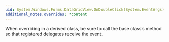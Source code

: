 ```yaml
---
uid: System.Windows.Forms.DataGridView.OnDoubleClick(System.EventArgs)
additional_notes.overrides: *content
---
```


<p>When overriding <xref href="System.Windows.Forms.DataGridView.OnDoubleClick(System.EventArgs)"></xref> in a derived class, be sure to call the base class’s <xref href="System.Windows.Forms.DataGridView.OnDoubleClick(System.EventArgs)"></xref> method so that registered delegates receive the event.</p>


